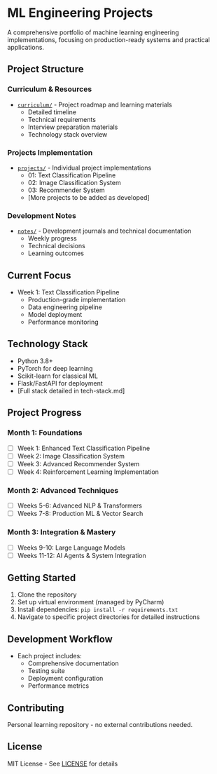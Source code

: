 # ML Engineering Projects

A comprehensive portfolio of machine learning engineering implementations, focusing on production-ready systems and practical applications.

## Project Structure

### Curriculum & Resources
- [`curriculum/`](curriculum/) - Project roadmap and learning materials
  - Detailed timeline
  - Technical requirements
  - Interview preparation materials
  - Technology stack overview

### Projects Implementation
- [`projects/`](projects/) - Individual project implementations
  - 01: Text Classification Pipeline
  - 02: Image Classification System
  - 03: Recommender System
  - [More projects to be added as developed]

### Development Notes
- [`notes/`](notes/) - Development journals and technical documentation
  - Weekly progress
  - Technical decisions
  - Learning outcomes

## Current Focus
- Week 1: Text Classification Pipeline
  - Production-grade implementation
  - Data engineering pipeline
  - Model deployment
  - Performance monitoring

## Technology Stack
- Python 3.8+
- PyTorch for deep learning
- Scikit-learn for classical ML
- Flask/FastAPI for deployment
- [Full stack detailed in tech-stack.md]

## Project Progress
### Month 1: Foundations
- [ ] Week 1: Enhanced Text Classification Pipeline
- [ ] Week 2: Image Classification System
- [ ] Week 3: Advanced Recommender System
- [ ] Week 4: Reinforcement Learning Implementation

### Month 2: Advanced Techniques
- [ ] Weeks 5-6: Advanced NLP & Transformers
- [ ] Weeks 7-8: Production ML & Vector Search

### Month 3: Integration & Mastery
- [ ] Weeks 9-10: Large Language Models
- [ ] Weeks 11-12: AI Agents & System Integration

## Getting Started
1. Clone the repository
2. Set up virtual environment (managed by PyCharm)
3. Install dependencies: `pip install -r requirements.txt`
4. Navigate to specific project directories for detailed instructions

## Development Workflow
- Each project includes:
  - Comprehensive documentation
  - Testing suite
  - Deployment configuration
  - Performance metrics

## Contributing
Personal learning repository - no external contributions needed.

## License
MIT License - See [LICENSE](LICENSE) for details